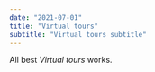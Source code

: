 ```yaml
---
date: "2021-07-01"
title: "Virtual tours"
subtitle: "Virtual tours subtitle"
---
```


All best _Virtual tours_ works.

